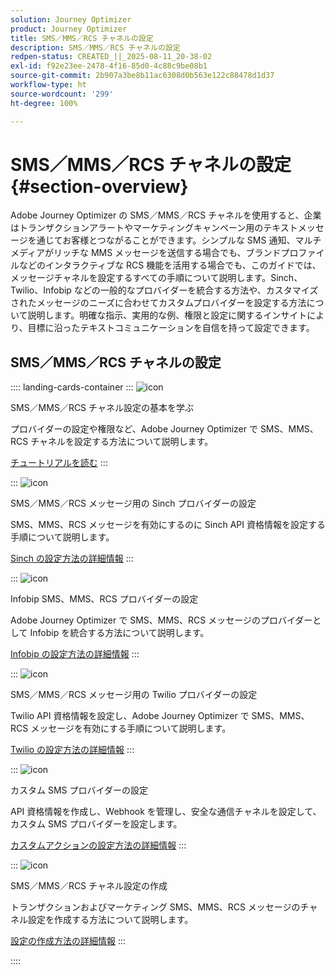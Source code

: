 ```yaml
---
solution: Journey Optimizer
product: Journey Optimizer
title: SMS／MMS／RCS チャネルの設定
description: SMS／MMS／RCS チャネルの設定
redpen-status: CREATED_||_2025-08-11_20-38-02
exl-id: f92e23ee-2478-4f16-85d0-4c88c9be08b1
source-git-commit: 2b907a3be8b11ac6308d0b563e122c88478d1d37
workflow-type: ht
source-wordcount: '299'
ht-degree: 100%

---
```


# SMS／MMS／RCS チャネルの設定{#section-overview}

Adobe Journey Optimizer の SMS／MMS／RCS チャネルを使用すると、企業はトランザクションアラートやマーケティングキャンペーン用のテキストメッセージを通じてお客様とつながることができます。シンプルな SMS 通知、マルチメディアがリッチな MMS メッセージを送信する場合でも、ブランドプロファイルなどのインタラクティブな RCS 機能を活用する場合でも、このガイドでは、メッセージチャネルを設定するすべての手順について説明します。Sinch、Twilio、Infobip などの一般的なプロバイダーを統合する方法や、カスタマイズされたメッセージのニーズに合わせてカスタムプロバイダーを設定する方法について説明します。明確な指示、実用的な例、権限と設定に関するインサイトにより、目標に沿ったテキストコミュニケーションを自信を持って設定できます。

## SMS／MMS／RCS チャネルの設定

:::: landing-cards-container
:::
![icon](https://cdn.experienceleague.adobe.com/icons/circle-play.svg)

SMS／MMS／RCS チャネル設定の基本を学ぶ

プロバイダーの設定や権限など、Adobe Journey Optimizer で SMS、MMS、RCS チャネルを設定する方法について説明します。

[チュートリアルを読む](../using/sms/sms-configuration.md)
:::

:::
![icon](https://cdn.experienceleague.adobe.com/icons/puzzle-piece.svg)

SMS／MMS／RCS メッセージ用の Sinch プロバイダーの設定

SMS、MMS、RCS メッセージを有効にするのに Sinch API 資格情報を設定する手順について説明します。

[Sinch の設定方法の詳細情報](../using/sms/sms-configuration-sinch.md)
:::

:::
![icon](https://cdn.experienceleague.adobe.com/icons/puzzle-piece.svg)

Infobip SMS、MMS、RCS プロバイダーの設定

Adobe Journey Optimizer で SMS、MMS、RCS メッセージのプロバイダーとして Infobip を統合する方法について説明します。

[Infobip の設定方法の詳細情報](../using/sms/sms-configuration-infobip.md)
:::

:::
![icon](https://cdn.experienceleague.adobe.com/icons/puzzle-piece.svg)

SMS／MMS／RCS メッセージ用の Twilio プロバイダーの設定

Twilio API 資格情報を設定し、Adobe Journey Optimizer で SMS、MMS、RCS メッセージを有効にする手順について説明します。

[Twilio の設定方法の詳細情報](../using/sms/sms-configuration-twilio.md)
:::

:::
![icon](https://cdn.experienceleague.adobe.com/icons/code-branch.svg)

カスタム SMS プロバイダーの設定

API 資格情報を作成し、Webhook を管理し、安全な通信チャネルを設定して、カスタム SMS プロバイダーを設定します。

[カスタムアクションの設定方法の詳細情報](../using/sms/sms-configuration-custom.md)
:::

:::
![icon](https://cdn.experienceleague.adobe.com/icons/gear.svg)

SMS／MMS／RCS チャネル設定の作成

トランザクションおよびマーケティング SMS、MMS、RCS メッセージのチャネル設定を作成する方法について説明します。

[設定の作成方法の詳細情報](../using/sms/sms-configuration-surface.md)
:::

::::

